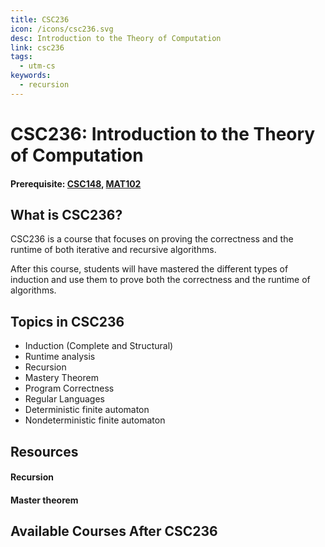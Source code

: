 ```yaml
---
title: CSC236
icon: /icons/csc236.svg
desc: Introduction to the Theory of Computation
link: csc236
tags:
  - utm-cs
keywords:
  - recursion
---
```


# CSC236: Introduction to the Theory of Computation

#### Prerequisite: [CSC148](./csc148), [MAT102](./mat102)

<ExamText class-code="CSC236"></ExamText>

## What is CSC236?

CSC236 is a course that focuses on proving the correctness and the runtime of
both iterative and recursive algorithms.

After this course, students will have mastered the different types of induction
and use them to prove both the correctness and the runtime of algorithms.

## Topics in CSC236

- Induction (Complete and Structural)
- Runtime analysis
- Recursion
- Mastery Theorem
- Program Correctness
- Regular Languages
- Deterministic finite automaton
- Nondeterministic finite automaton

## Resources

#### Recursion

<VideoContainer vid-src="https://www.youtube.com/embed/KEEKn7Me-ms"></VideoContainer>

#### Master theorem

<VideoContainer vid-src="https://www.youtube.com/embed/6CX7s7JnXs0"></VideoContainer>

<grid-1-x-2 title="Beginner tutorial to Regular Languages" img-src="https://www.educative.io/api/edpresso/shot/5565293067763712/image/5291214561607680" link="https://regexone.com/" desc="An interactive tutorial for students learning regular languages for the first time" button="Try it out!"></grid-1-x-2>

## Available Courses After CSC236

<Accordion :data="['CSC263', 'CSC338', 'CSC343', 'CSC358', 'CSC373', 'CSC420', 'CSC458', 'CSC488']"></Accordion>

